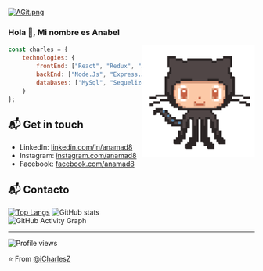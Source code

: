 [![AGit.png](https://i.postimg.cc/8CS50W1q/AGit.png)](https://postimg.cc/RWg43WJR)

### Hola 👋, Mi nombre es Anabel

<img align='right' src="https://raw.githubusercontent.com/iCharlesZ/FigureBed/master/img/octocat.gif" width="230">

```javascript
const charles = {
    technologies: {
        frontEnd: ["React", "Redux", "JavaScrip", "css", "bootstrap", "sass"],
        backEnd: ["Node.Js", "Express.Js"],
        dataDases: ["MySql", "Sequelize", "PostgreSQL"],
    }
};
```
## 📬 Get in touch
- LinkedIn: [linkedin.com/in/anamad8](https://www.linkedin.com/in/anabel-amad-/)
- Instagram: [instagram.com/anamad8](https://www.instagram.com/anabel_amad/)
- Facebook: [facebook.com/anamad8](https://www.facebook.com/stellamaris.amad)


## 📬 Contacto
[![Top Langs](https://github-readme-stats.vercel.app/api/top-langs/?username=anamad8)](https://github.com/anuraghazra/github-readme-stats)
![GitHub stats](https://github-readme-stats.vercel.app/api?username=anamad8&show_icons=true)  
![GitHub Activity Graph](https://activity-graph.herokuapp.com/graph?username=anamad8)

---


![Profile views](https://gpvc.arturio.dev/anamad8) 

⭐️ From [@iCharlesZ](https://github.com/iCharlesZ)
